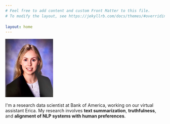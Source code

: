 ```yaml
---
# Feel free to add content and custom Front Matter to this file.
# To modify the layout, see https://jekyllrb.com/docs/themes/#overriding-theme-defaults

layout: home
---
```

<!-- ![Picture](docs/assets/IMG_0450.JPG) -->
<img src="docs/assets/headshot.JPG" width="30%">

I'm a research data scientist at Bank of America, working on our virtual assistant Erica. My research involves <b> text summarization</b>, <b>truthfulness</b>, and <b>alignment of NLP systems with human preferences</b>.
